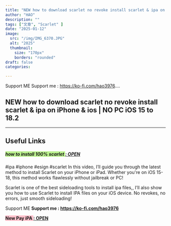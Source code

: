 ```yaml
---
title: "NEW how to download scarlet no revoke install scarlet & ipa on iPhone & ios | NO PC iOS 15 to 18.2"
author: "HAO"
description: ""
tags: ["文章", "Scarlet" ]
date: "2025-01-12"
image:
  src: "/img/IMG_6370.JPG"
  alt: "2025"
  thumbnail:
    size: "170px"
    borders: "rounded"
draft: false
categories:

---
```


Support ME 
Support me : https://ko-fi.com/hao3976....
<!--more-->

## **NEW how to download scarlet no revoke install scarlet & ipa on iPhone & ios | NO PC iOS 15 to 18.2**

---

## **Useful Links**

##### **<font style="background: #baf08d"> how to install 100% scarlet </font>** **[  : OPEN](https://whysoooofurious.netlify.app/)**

#ipa #iphone #esign #scarlet 
In this video, I’ll guide you through the latest method to install Scarlet on your iPhone or iPad. Whether you're on iOS 15-18, this method works flawlessly without jailbreak or PC! 

Scarlet is one of the best sideloading tools to install ipa files,, I’ll also show you how to use Scarlet to install IPA files on your iOS device. No revokes, no errors, just smooth sideloading! 

Support ME 
**Support me : https://ko-fi.com/hao3976**

 **<font style="background: pink "> New Pay iPA </font>** **[  : OPEN](https://www.patreon.com/hao8?utm_medium=unknown&utm_source=join_link&utm_campaign=creatorshare_creator&utm_content=copyLink)**